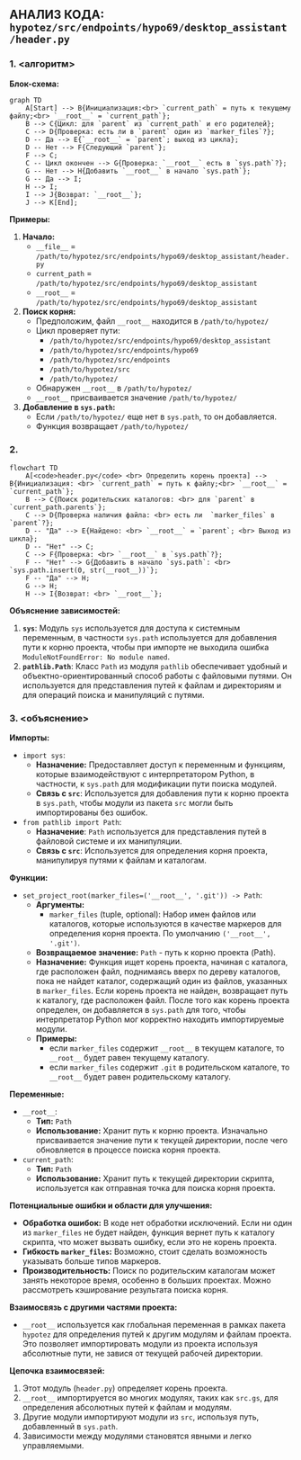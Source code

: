 ## АНАЛИЗ КОДА: `hypotez/src/endpoints/hypo69/desktop_assistant/header.py`

### 1. <алгоритм>

**Блок-схема:**

```mermaid
graph TD
    A[Start] --> B{Инициализация:<br> `current_path` = путь к текущему файлу;<br> `__root__` = `current_path`};
    B --> C{Цикл: для `parent` из `current_path` и его родителей};
    C --> D{Проверка: есть ли в `parent` один из `marker_files`?};
    D -- Да --> E{`__root__` = `parent`; выход из цикла};
    D -- Нет --> F{Следующий `parent`};
    F --> C;
    C -- Цикл окончен --> G{Проверка: `__root__` есть в `sys.path`?};
    G -- Нет --> H{Добавить `__root__` в начало `sys.path`};
    G -- Да --> I;
    H --> I;
    I --> J{Возврат: `__root__`};
    J --> K[End];
```

**Примеры:**

1. **Начало:**
    - `__file__` = `/path/to/hypotez/src/endpoints/hypo69/desktop_assistant/header.py`
    - `current_path` = `/path/to/hypotez/src/endpoints/hypo69/desktop_assistant`
    - `__root__` = `/path/to/hypotez/src/endpoints/hypo69/desktop_assistant`
2. **Поиск корня:**
    - Предположим, файл `__root__` находится в `/path/to/hypotez/`
    - Цикл проверяет пути:
        - `/path/to/hypotez/src/endpoints/hypo69/desktop_assistant`
        - `/path/to/hypotez/src/endpoints/hypo69`
        - `/path/to/hypotez/src/endpoints`
        - `/path/to/hypotez/src`
        - `/path/to/hypotez/`
    - Обнаружен `__root__` в `/path/to/hypotez/`
    - `__root__`  присваивается значение `/path/to/hypotez/`
3. **Добавление в `sys.path`:**
    - Если `/path/to/hypotez/` еще нет в `sys.path`, то он добавляется.
    - Функция возвращает `/path/to/hypotez/`

### 2. <mermaid>

```mermaid
flowchart TD
    A[<code>header.py</code> <br> Определить корень проекта] --> B{Инициализация: <br> `current_path` = путь к файлу;<br> `__root__` =  `current_path`};
    B --> C{Поиск родительских каталогов: <br> для `parent` в `current_path.parents`};
    C --> D{Проверка наличия файла: <br> есть ли  `marker_files` в `parent`?};
    D -- "Да" --> E{Найдено: <br> `__root__` = `parent`; <br> Выход из цикла};
    D -- "Нет" --> C;
    C --> F{Проверка: <br> `__root__` в `sys.path`?};
    F -- "Нет" --> G{Добавить в начало `sys.path`: <br> `sys.path.insert(0, str(__root__))`};
    F -- "Да" --> H;
    G --> H;
    H --> I{Возврат: <br> `__root__`};
```

**Объяснение зависимостей:**

1.  **`sys`**: Модуль `sys` используется для доступа к системным переменным, в частности `sys.path` используется для добавления пути к корню проекта, чтобы при импорте не выходила ошибка `ModuleNotFoundError: No module named`.
2.  **`pathlib.Path`**: Класс `Path` из модуля `pathlib` обеспечивает удобный и объектно-ориентированный способ работы с файловыми путями. Он используется для представления путей к файлам и директориям и для операций поиска и манипуляций с путями.

### 3. <объяснение>

**Импорты:**

*   `import sys`:
    *   **Назначение:** Предоставляет доступ к переменным и функциям, которые взаимодействуют с интерпретатором Python, в частности, к `sys.path` для модификации пути поиска модулей.
    *   **Связь с `src`**: Используется для добавления пути к корню проекта в `sys.path`, чтобы модули из пакета `src` могли быть импортированы без ошибок.
*  `from pathlib import Path`:
    *   **Назначение**: `Path` используется для представления путей в файловой системе и их манипуляции.
    *   **Связь с `src`**: Используется для определения корня проекта, манипулируя путями к файлам и каталогам.

**Функции:**

*   `set_project_root(marker_files=('__root__', '.git')) -> Path`:
    *   **Аргументы:**
        *   `marker_files` (tuple, optional): Набор имен файлов или каталогов, которые используются в качестве маркеров для определения корня проекта. По умолчанию `('__root__', '.git')`.
    *   **Возвращаемое значение:** `Path` - путь к корню проекта (Path).
    *   **Назначение:** Функция ищет корень проекта, начиная с каталога, где расположен файл, поднимаясь вверх по дереву каталогов, пока не найдет каталог, содержащий один из файлов, указанных в `marker_files`. Если корень проекта не найден, возвращает путь к каталогу, где расположен файл. После того как корень проекта определен, он добавляется в `sys.path` для того, чтобы интерпретатор Python мог корректно находить импортируемые модули.
    *   **Примеры:**
        - если `marker_files` содержит `__root__` в текущем каталоге, то `__root__` будет равен текущему каталогу.
        - если `marker_files` содержит `.git` в родительском каталоге, то `__root__` будет равен родительскому каталогу.

**Переменные:**

*   `__root__`:
    *   **Тип:** `Path`
    *   **Использование:** Хранит путь к корню проекта. Изначально присваивается значение пути к текущей директории, после чего обновляется в процессе поиска корня проекта.
* `current_path`:
   *   **Тип:** `Path`
   *   **Использование:**  Хранит путь к текущей директории скрипта, используется как отправная точка для поиска корня проекта.

**Потенциальные ошибки и области для улучшения:**

*   **Обработка ошибок:** В коде нет обработки исключений. Если ни один из `marker_files` не будет найден, функция вернет путь к каталогу скрипта, что может вызвать ошибку, если это не корень проекта.
*   **Гибкость `marker_files`:** Возможно, стоит сделать возможность указывать больше типов маркеров.
*   **Производительность:** Поиск по родительским каталогам может занять некоторое время, особенно в больших проектах. Можно рассмотреть кэширование результата поиска корня.

**Взаимосвязь с другими частями проекта:**

*   `__root__` используется как глобальная переменная в рамках пакета `hypotez` для определения путей к другим модулям и файлам проекта. Это позволяет импортировать модули из проекта используя абсолютные пути, не завися от текущей рабочей директории.

**Цепочка взаимосвязей:**

1.  Этот модуль (`header.py`) определяет корень проекта.
2.  `__root__` импортируется во многих модулях, таких как `src.gs`, для определения абсолютных путей к файлам и модулям.
3.  Другие модули импортируют модули из `src`, используя путь, добавленный в `sys.path`.
4.  Зависимости между модулями становятся явными и легко управляемыми.